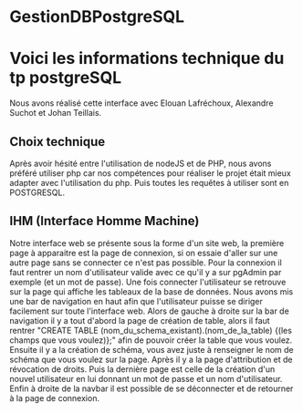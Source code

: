 # GestionDBPostgreSQL
# Voici les informations technique du tp postgreSQL

Nous avons réalisé cette interface avec Elouan Lafréchoux, Alexandre Suchot et Johan Teillais.


## Choix technique

Après avoir hésité entre l'utilisation de nodeJS et de PHP, nous avons préféré utiliser php car nos compétences pour réaliser le projet était mieux adapter avec l'utilisation du php. Puis toutes les requêtes à utiliser sont en POSTGRESQL.

## IHM (Interface Homme Machine)

Notre interface web se présente sous la forme d'un site web, la première page à apparaitre est la page de connexion, si on essaie d'aller sur une autre page sans se connecter ce n'est pas possible. Pour la connexion il faut rentrer un nom d'utilisateur valide avec ce qu'il y a sur pgAdmin par exemple (et un mot de passe).
Une fois connecter l'utilisateur se retrouve sur la page qui affiche les tableaux de la base de données. Nous avons mis une bar de navigation en haut afin que l'utilisateur puisse se diriger facilement sur toute l'interface web. 
Alors de gauche à droite sur la bar de navigation il y a tout d'abord la page de création de table, alors il faut rentrer "CREATE TABLE (nom_du_schema_existant).(nom_de_la_table) {(les champs que vous voulez)};" afin de pouvoir créer la table que vous voulez. Ensuite il y a la création de schéma, vous avez juste à renseigner le nom de schéma que vous voulez sur la page. Après il y a la page d'attribution et de révocation de droits. Puis la dernière page est celle de la création d'un nouvel utilisateur en lui donnant un mot de passe et un nom d'utilisateur.
Enfin à droite de la navbar il est possible de se déconnecter et de retourner à la page de connexion. 
